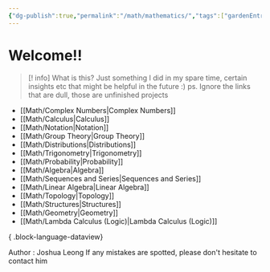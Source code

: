 ```yaml
---
{"dg-publish":true,"permalink":"/math/mathematics/","tags":["gardenEntry"]}
---
```


# Welcome!!

> [! info] What is this?
> Just something I did in my spare time, certain insights etc that might be helpful in the future :)  ps. Ignore the links that are dull, those are unfinished projects

- [[Math/Complex Numbers\|Complex Numbers]]
- [[Math/Calculus\|Calculus]]
- [[Math/Notation\|Notation]]
- [[Math/Group Theory\|Group Theory]]
- [[Math/Distributions\|Distributions]]
- [[Math/Trigonometry\|Trigonometry]]
- [[Math/Probability\|Probability]]
- [[Math/Algebra\|Algebra]]
- [[Math/Sequences and Series\|Sequences and Series]]
- [[Math/Linear Algebra\|Linear Algebra]]
- [[Math/Topology\|Topology]]
- [[Math/Structures\|Structures]]
- [[Math/Geometry\|Geometry]]
- [[Math/Lambda Calculus (Logic)\|Lambda Calculus (Logic)]]

{ .block-language-dataview}

Author : Joshua Leong
If any mistakes are spotted, please don't hesitate to contact him